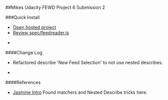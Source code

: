 ##Mikes Udacity FEWD Project 6 
Submission 2

###Quick Install
* [Open hosted project](http://mrmikeesc99.github.io/Udacity-Project_6/)
* [Review spec/feedreader.js](https://github.com/mrmikeeSC99/Udacity-Project_6/blob/master/jasmine/spec/feedreader.js)

-
####Change Log

* Refactored describe 'New Feed Selection' to not use nested describes.

-
####References
* [Jasmine Intro](http://jasmine.github.io/2.0/introduction.html) Found matchers and Nested Describe tricks here.
